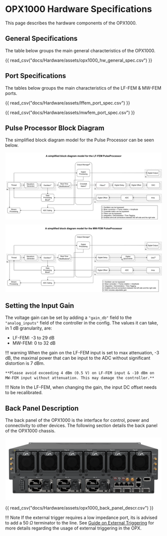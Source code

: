 
# OPX1000 Hardware Specifications

This page describes the hardware components of the OPX1000.


## General Specifications

The table below groups the main general characteristics of the OPX1000.

{{ read_csv("docs/Hardware/assets/opx1000_hw_general_spec.csv") }}

## Port Specifications

The tables below groups the main characteristics of the LF-FEM & MW-FEM ports.

{{ read_csv("docs/Hardware/assets/lffem_port_spec.csv") }}

{{ read_csv("docs/Hardware/assets/mwfem_port_spec.csv") }}


## Pulse Processor Block Diagram

The simplified block diagram model for the Pulse Processor can be seen below.

![LF-FEM_Block_Diagram](assets/LF-FEM_PPU_Block_Diagram.svg)

![MW-FEM_Block_Diagram](assets/MW-FEM_PPU_Block_Diagram.svg)

## Setting the Input Gain

The voltage gain can be set by adding a `"gain_db"` field to the `"analog_inputs"` field
of the controller in the config.
The values it can take, in 1 dB granularity, are:

* LF-FEM: -3 to 29 dB
* MW-FEM: 0 to 32 dB

!!! warning
    When the gain on the LF-FEM input is set to max attenuation, -3 dB, the maximal power that can be input to the ADC without significant distortion is 7 dBm.

    **Please avoid exceeding 4 dBm (0.5 V) on LF-FEM input & -10 dBm on MW-FEM input without attenuation. This may damage the controller.**

!!! Note
    In the LF-FEM, when changing the gain, the input DC offset needs to be recalibrated.

## Back Panel Description

The back panel of the OPX1000 is the interface for control, power and connectivity to other devices.
The following section details the back panel of the OPX1000 chassis.

![OPX1000_back_panel](assets/OPX1000_back.png)

{{ read_csv("docs/Hardware/assets/opx1000_back_panel_descr.csv") }}

!!! Note
    If the external trigger requires a low impedance port, its is advised to add a 50 $\Omega$ terminator to the line.
    See [Guide on External Triggering](../Guides/external_trigger.md) for more details regarding the usage of external triggering in the OPX.

